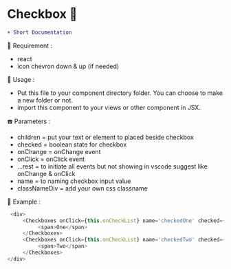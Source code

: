 # Checkbox &#x1F34E;

```diff
+ Short Documentation
```

:rice: Requirement :
- react
- icon chevron down & up (if needed)


:eyes: Usage :
- Put this file to your component directory folder. You can choose to make a new folder or not.
- import this component to your views or other component in JSX.


:phone: Parameters :
- children = put your text or element to placed beside checkbox
- checked = boolean state for checkbox
- onChange = onChange event
- onClick = onClick event
- ...rest = to initiate all events but not showing in vscode suggest like onChange & onClick
- name = to naming checkbox input value
- classNameDiv = add your own css classname


:paperclip: Example :
```js
 <div>
     <Checkboxes onClick={this.onCheckList} name='checkedOne' checked={this.state.checkedOne}>
          <span>One</span>
     </Checkboxes>
     <Checkboxes onClick={this.onCheckList} name='checkedTwo' checked={this.state.checkedTwo}>
          <span>Two</span>
     </Checkboxes>
</div>
```
